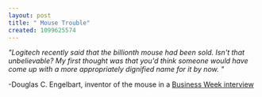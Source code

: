 ```yaml
--- 
layout: post
title: " Mouse Trouble"
created: 1099625574
---
```

<i>"Logitech recently said that the billionth mouse had been sold. Isn't that unbelievable? My first thought was that you'd think someone would have come up with a more appropriately dignified name for it by now. "</i>

-Douglas C. Engelbart, inventor of the mouse in a <a href="http://www.businessweek.com/bwdaily/dnflash/nov2004/nf2004112_0313_db083.htm">Business Week interview</a>

